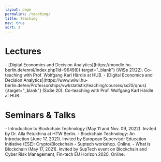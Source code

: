 ```yaml
---
layout: page
permalink: /teaching/
title: Teaching
nav: true
sort: 3
---
```


<div class="publications">
<h1>  Lectures </h1> 
</div>
- [Digital Economics and Decision Analytics](https://moodle.hu-berlin.de/enrol/index.php?id=96498){:target="_blank"} (WiSe 21/22). Co-teaching with Prof. Wolfgang Karl Härdle at HUB.
- [Digital Economics and Decision Analytics](https://www.wiwi.hu-berlin.de/en/Professorships/vwl/statistik/teaching/courses/ss20/qnus){:target="_blank"}
(SoSe 20). Co-teaching with Prof. Wolfgang Karl Härdle at HUB.
<div class="publications">
<h1>  Seminars & Talks </h1> 
</div>
- Introduction to Blockchain Technology (May 11 and Nov. 09, 2022). Invited by Dr. Alla Petukhina at HTW Berlin.
- Blockchain Technology: An Introduction (June 17, 2021). Invited by European Supervisor Education Initiative (ESE): Crypto/Blockchain - Suptech workshop. Online.
- What is Blockchain (May 17, 2021). Invited by  SupTech event on Blockchain and Cyber Risk Management, Fin-tech EU Horizon 2020. Online.

